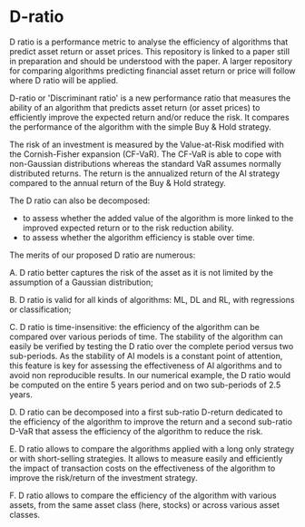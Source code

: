 # D-ratio
D ratio is a performance metric to analyse the efficiency of algorithms that predict asset return or asset prices.
This repository is linked to a paper still in preparation and should be understood with the paper. A larger repository for comparing algorithms predicting financial asset return or price will follow where D ratio will be applied.

D-ratio or 'Discriminant ratio' is a new performance ratio that measures the ability of an algorithm that predicts asset return (or asset prices) to efficiently improve the expected return and/or reduce the risk.
It compares the performance of the algorithm with the simple Buy & Hold strategy.

The risk of an investment is measured by the Value-at-Risk modified with the Cornish-Fisher expansion (CF-VaR). The CF-VaR is able to cope with non-Gaussian distributions whereas the standard VaR assumes normally distributed returns.
The return is the annualized return of the AI strategy compared to the annual return of the Buy & Hold strategy.

The D ratio can also be decomposed:
- to assess whether the added value of the algorithm is more linked to the improved expected return or to the risk reduction ability.
- to assess whether the algorithm efficiency is stable over time.

The merits of our proposed D ratio are numerous:

A.	D ratio better captures the risk of the asset as it is not limited by the assumption of a Gaussian distribution;

B.	D ratio is valid for all kinds of algorithms: ML, DL and RL, with regressions or classification;

C.	D ratio is time-insensitive: the efficiency of the algorithm can be compared over various periods of time. The stability of the algorithm can easily be verified by testing the     D ratio over the complete period versus two sub-periods. 
    As the stability of AI models is a constant point of attention, this feature is key for assessing the effectiveness of AI algorithms and to avoid non reproducible results. In    our numerical example, the D ratio would be computed on the entire 5 years period and on two sub-periods of 2.5 years.

D.	D ratio can be decomposed into a first sub-ratio D-return dedicated to the efficiency of the algorithm to improve the return and a second sub-ratio D-VaR that assess the       efficiency of the algorithm to reduce the risk.

E.	D ratio allows to compare the algorithms applied with a long only strategy or with short-selling strategies. It allows to measure easily and efficiently the impact of  transaction costs on the effectiveness of the algorithm to improve the risk/return of the investment strategy.

F.	D ratio allows to compare the efficiency of the algorithm with various assets, from the same asset class (here, stocks) or across various asset classes.

